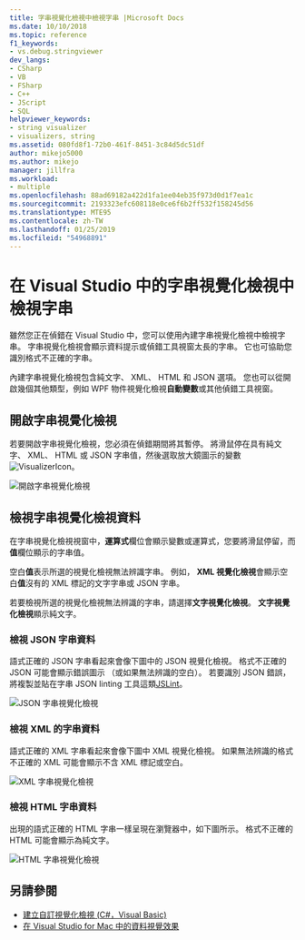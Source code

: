 ```yaml
---
title: 字串視覺化檢視中檢視字串 |Microsoft Docs
ms.date: 10/10/2018
ms.topic: reference
f1_keywords:
- vs.debug.stringviewer
dev_langs:
- CSharp
- VB
- FSharp
- C++
- JScript
- SQL
helpviewer_keywords:
- string visualizer
- visualizers, string
ms.assetid: 080fd8f1-72b0-461f-8451-3c84d5dc51df
author: mikejo5000
ms.author: mikejo
manager: jillfra
ms.workload:
- multiple
ms.openlocfilehash: 88ad69182a422d1fa1ee04eb35f973d0d1f7ea1c
ms.sourcegitcommit: 2193323efc608118e0ce6f6b2ff532f158245d56
ms.translationtype: MTE95
ms.contentlocale: zh-TW
ms.lasthandoff: 01/25/2019
ms.locfileid: "54968891"
---
```

# <a name="view-strings-in-a-string-visualizer-in-visual-studio"></a>在 Visual Studio 中的字串視覺化檢視中檢視字串

雖然您正在偵錯在 Visual Studio 中，您可以使用內建字串視覺化檢視中檢視字串。 字串視覺化檢視會顯示資料提示或偵錯工具視窗太長的字串。 它也可協助您識別格式不正確的字串。

內建字串視覺化檢視包含純文字、 XML、 HTML 和 JSON 選項。 您也可以從開啟幾個其他類型，例如 WPF 物件視覺化檢視**自動變數**或其他偵錯工具視窗。

## <a name="open-a-string-visualizer"></a>開啟字串視覺化檢視

若要開啟字串視覺化檢視，您必須在偵錯期間將其暫停。 將滑鼠停在具有純文字、 XML、 HTML 或 JSON 字串值，然後選取放大鏡圖示的變數![VisualizerIcon](../debugger/media/dbg-tips-visualizer-icon.png "視覺化檢視圖示")。

![開啟字串視覺化檢視](../debugger/media/dbg-tips-string-visualizers.png "開啟字串視覺化檢視")

## <a name="view-string-visualizer-data"></a>檢視字串視覺化檢視資料

在字串視覺化檢視視窗中，**運算式**欄位會顯示變數或運算式，您要將滑鼠停留，而**值**欄位顯示的字串值。

空白**值**表示所選的視覺化檢視無法辨識字串。 例如， **XML 視覺化檢視**會顯示空白**值**沒有的 XML 標記的文字字串或 JSON 字串。

若要檢視所選的視覺化檢視無法辨識的字串，請選擇**文字視覺化檢視**。 **文字視覺化檢視**顯示純文字。

### <a name="view-json-string-data"></a>檢視 JSON 字串資料

語式正確的 JSON 字串看起來會像下圖中的 JSON 視覺化檢視。 格式不正確的 JSON 可能會顯示錯誤圖示 （或如果無法辨識的空白）。 若要識別 JSON 錯誤，將複製並貼在字串 JSON linting 工具這類[JSLint](https://www.jslint.com/)。

![JSON 字串視覺化檢視](../debugger/media/dbg-tips-string-visualizer-json.png "JSON 字串視覺化檢視")

### <a name="view-xml-string-data"></a>檢視 XML 的字串資料

語式正確的 XML 字串看起來會像下圖中 XML 視覺化檢視。 如果無法辨識的格式不正確的 XML 可能會顯示不含 XML 標記或空白。

![XML 字串視覺化檢視](../debugger/media/dbg-string-visualizers-xml.png "XML 字串視覺化檢視")

### <a name="view-html-string-data"></a>檢視 HTML 字串資料

出現的語式正確的 HTML 字串一樣呈現在瀏覽器中，如下圖所示。 格式不正確的 HTML 可能會顯示為純文字。

![HTML 字串視覺化檢視](../debugger/media/dbg-string-visualizers-html.png "HTML 字串視覺化檢視")

## <a name="see-also"></a>另請參閱

- [建立自訂視覺化檢視 (C#，Visual Basic)](../debugger/create-custom-visualizers-of-data.md)
- [在 Visual Studio for Mac 中的資料視覺效果](/visualstudio/mac/data-visualizations)